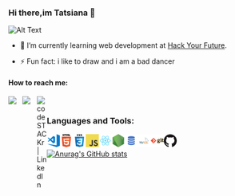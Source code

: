 ### Hi there,im Tatsiana 👋
![Alt Text](https://media.giphy.com/media/3owyp2SViuDIGh8YoM/giphy.gif)


- 🌱 I’m currently learning web development at [Hack Your Future](https://hackyourfuture.be/).


- ⚡ Fun fact: i like to draw and i am a bad dancer
#### How to reach me: 

[<img align="left" alt=" " width="28px" src="https://i.pinimg.com/200x150/f7/99/20/f79920f4cb34986684e29df42ec0cebe.jpg" />](https://www.facebook.com/)

[<img align="left" alt=" " width="29px" src="https://i.pinimg.com/736x/1e/1e/8f/1e1e8fbfed3d555c052154b6bad2c05c.jpg" />](https://www.gmail.com/)

[<img align="left" alt="codeSTACKr | LinkedIn" width="20px" src="https://cdn.jsdelivr.net/npm/simple-icons@v3/icons/linkedin.svg" />](www.linkedin.com)

<br />

### Languages and Tools:

<img align="left" alt="Visual Studio Code" width="26px" src="https://raw.githubusercontent.com/github/explore/80688e429a7d4ef2fca1e82350fe8e3517d3494d/topics/visual-studio-code/visual-studio-code.png" />
<img align="left" alt="HTML5" width="26px" src="https://raw.githubusercontent.com/github/explore/80688e429a7d4ef2fca1e82350fe8e3517d3494d/topics/html/html.png" />
<img align="left" alt="CSS3" width="26px" src="https://raw.githubusercontent.com/github/explore/80688e429a7d4ef2fca1e82350fe8e3517d3494d/topics/css/css.png" />

<img align="left" alt="JavaScript" width="26px" src="https://raw.githubusercontent.com/github/explore/80688e429a7d4ef2fca1e82350fe8e3517d3494d/topics/javascript/javascript.png" />

<img align="left" alt="React" width="26px" src="https://raw.githubusercontent.com/github/explore/80688e429a7d4ef2fca1e82350fe8e3517d3494d/topics/react/react.png" />

<img align="left" alt="Node.js" width="26px" src="https://raw.githubusercontent.com/github/explore/80688e429a7d4ef2fca1e82350fe8e3517d3494d/topics/nodejs/nodejs.png" />

<img align="left" alt="SQL" width="26px" src="https://raw.githubusercontent.com/github/explore/80688e429a7d4ef2fca1e82350fe8e3517d3494d/topics/sql/sql.png" />


<img align="left" alt="MySQL" width="26px" src="https://raw.githubusercontent.com/github/explore/80688e429a7d4ef2fca1e82350fe8e3517d3494d/topics/mysql/mysql.png" />


<img align="left" alt="Git" width="26px" src="https://raw.githubusercontent.com/github/explore/80688e429a7d4ef2fca1e82350fe8e3517d3494d/topics/git/git.png" />

<img align="left" alt="GitHub" width="26px" src="https://raw.githubusercontent.com/github/explore/78df643247d429f6cc873026c0622819ad797942/topics/github/github.png" />

<br />

[![Anurag's GitHub stats](https://github-readme-stats.vercel.app/api?username=TatsianaRud&theme=dark&show_icons=true)](https://github.com/anuraghazra/github-readme-stats)

